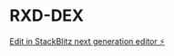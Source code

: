 # RXD-DEX

[Edit in StackBlitz next generation editor ⚡️](https://stackblitz.com/~/github.com/TheArtofSatoshi/RXD-DEX)